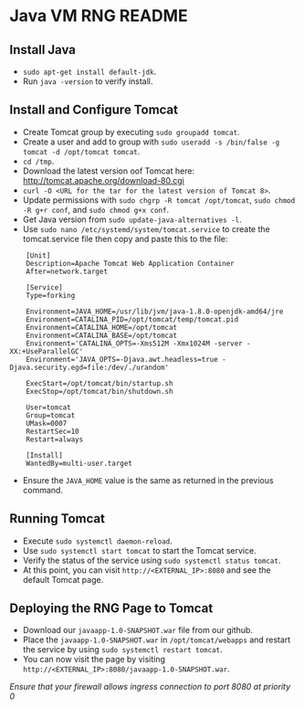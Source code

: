 # Java VM RNG README

## Install Java
- `sudo apt-get install default-jdk`.
- Run `java -version` to verify install.

## Install and Configure Tomcat
- Create Tomcat group by executing `sudo groupadd tomcat`.
- Create a user and add to group with `sudo useradd -s /bin/false -g tomcat -d /opt/tomcat tomcat`.
- `cd /tmp`.
- Download the latest version oof Tomcat here: http://tomcat.apache.org/download-80.cgi
- `curl -O <URL for the tar for the latest version of Tomcat 8>`.
- Update permissions with `sudo chgrp -R tomcat /opt/tomcat`, `sudo chmod -R g+r conf`, and `sudo chmod g+x conf`.
- Get Java version from `sudo update-java-alternatives -l`.
- Use `sudo nano /etc/systemd/system/tomcat.service` to create the tomcat.service file then copy and paste this to the file:
```
    [Unit]
    Description=Apache Tomcat Web Application Container
    After=network.target

    [Service]
    Type=forking

    Environment=JAVA_HOME=/usr/lib/jvm/java-1.8.0-openjdk-amd64/jre
    Environment=CATALINA_PID=/opt/tomcat/temp/tomcat.pid
    Environment=CATALINA_HOME=/opt/tomcat
    Environment=CATALINA_BASE=/opt/tomcat
    Environment='CATALINA_OPTS=-Xms512M -Xmx1024M -server -XX:+UseParallelGC'
    Environment='JAVA_OPTS=-Djava.awt.headless=true -Djava.security.egd=file:/dev/./urandom'

    ExecStart=/opt/tomcat/bin/startup.sh
    ExecStop=/opt/tomcat/bin/shutdown.sh

    User=tomcat
    Group=tomcat
    UMask=0007
    RestartSec=10
    Restart=always

    [Install]
    WantedBy=multi-user.target
```
- Ensure the `JAVA_HOME` value is the same as returned in the previous command.

## Running Tomcat
- Execute `sudo systemctl daemon-reload`.
- Use `sudo systemctl start tomcat` to start the Tomcat service.
- Verify the status of the service using `sudo systemctl status tomcat`.
- At this point, you can visit `http://<EXTERNAL_IP>:8080` and see the default Tomcat page.

## Deploying the RNG Page to Tomcat
- Download our `javaapp-1.0-SNAPSHOT.war` file from our github.
- Place the `javaapp-1.0-SNAPSHOT.war` in `/opt/tomcat/webapps` and restart the service by using `sudo systemctl restart tomcat`.
- You can now visit the page by visiting `http://<EXTERNAL_IP>:8080/javaapp-1.0-SNAPSHOT.war`.

*Ensure that your firewall allows ingress connection to port 8080 at priority 0*
